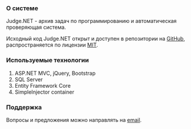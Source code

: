 ﻿### О системе
Judge.NET - архив задач по программированию и автоматическая проверяющая система.

Исходный код Judge.NET открыт и доступен в репозитории на [GitHub](https://github.com/Backs/judge.net),
распространяется по лицензии [MIT](https://github.com/Backs/judge.net/blob/master/LICENSE).

### Используемые технологии
1. ASP.NET MVC, jQuery, Bootstrap
2. SQL Server
3. Entity Framework Core
4. SimpleInjector container

### Поддержка
Вопросы и предложения можно направлять на [email](mailto:rogatnev.sergey@gmail.com).